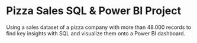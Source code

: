 # Pizza Sales SQL & Power BI Project
Using a sales dataset of a pizza company with more than 48.000 records to find key insights with SQL and visualize them onto a Power BI dashboard.


